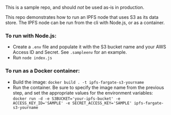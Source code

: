 This is a sample repo, and should *not* be used as-is in production.

This repo demonstrates how to run an IPFS node that uses S3 as its data store. The IPFS node can be run from the cli with Node.js, or as a container.

### To run with Node.js:

- Create a `.env` file and populate it with the S3 bucket name and your AWS Access ID and Secret. See `.sampleenv` for an example.
- Run `node index.js`

### To run as a Docker container:

- Build the image: `docker build . -t ipfs-fargate-s3-yourname`
- Run the container. Be sure to specify the image name from the previous step, and set the appropriate values for the environment variables: `docker run -d -e S3BUCKET='your-ipfs-bucket' -e ACCESS_KEY_ID='SAMPLE' -e SECRET_ACCESS_KEY='SAMPLE' ipfs-fargate-s3-yourname`